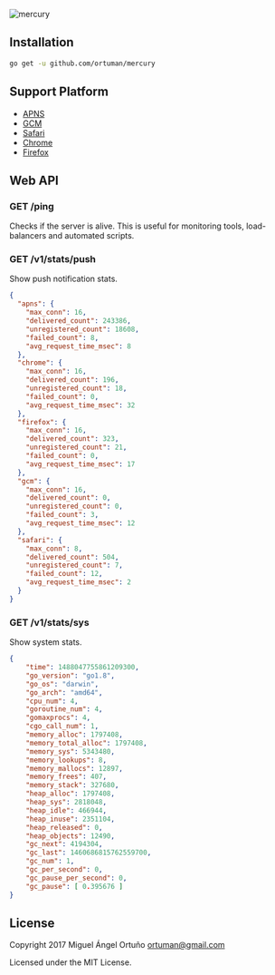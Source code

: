 ![mercury](https://github.com/ortuman/mercury/blob/master/screenshots/logo.png)

## Installation

```bash
go get -u github.com/ortuman/mercury
```

## Support Platform

* [APNS](https://developer.apple.com/library/content/documentation/NetworkingInternet/Conceptual/RemoteNotificationsPG/APNSOverview.html#//apple_ref/doc/uid/TP40008194-CH8-SW1)
* [GCM](https://developer.android.com/google/gcm/index.html)
* [Safari](https://developer.apple.com/library/prerelease/content/documentation/NetworkingInternet/Conceptual/NotificationProgrammingGuideForWebsites/PushNotifications/PushNotifications.html)
* [Chrome](https://developers.google.com/web/fundamentals/getting-started/codelabs/push-notifications/)
* [Firefox](https://support.mozilla.org/t5/Basic-Browsing/Web-Push-notifications-in-Firefox/ta-p/28744)

## Web API

### GET /ping

Checks if the server is alive. This is useful for monitoring tools, load-balancers and automated scripts.

### GET /v1/stats/push

Show push notification stats.

```json
{
  "apns": {
    "max_conn": 16,
    "delivered_count": 243386,
    "unregistered_count": 18608,
    "failed_count": 8,
    "avg_request_time_msec": 8
  },
  "chrome": {
    "max_conn": 16,
    "delivered_count": 196,
    "unregistered_count": 18,
    "failed_count": 0,
    "avg_request_time_msec": 32
  },
  "firefox": {
    "max_conn": 16,
    "delivered_count": 323,
    "unregistered_count": 21,
    "failed_count": 0,
    "avg_request_time_msec": 17
  },
  "gcm": {
    "max_conn": 16,
    "delivered_count": 0,
    "unregistered_count": 0,
    "failed_count": 3,
    "avg_request_time_msec": 12
  },
  "safari": {
    "max_conn": 8,
    "delivered_count": 504,
    "unregistered_count": 7,
    "failed_count": 12,
    "avg_request_time_msec": 2
  }
}
```

### GET /v1/stats/sys

Show system stats.

```json
{
    "time": 1488047755861209300,
    "go_version": "go1.8",
    "go_os": "darwin",
    "go_arch": "amd64",
    "cpu_num": 4,
    "goroutine_num": 4,
    "gomaxprocs": 4,
    "cgo_call_num": 1,
    "memory_alloc": 1797408,
    "memory_total_alloc": 1797408,
    "memory_sys": 5343480,
    "memory_lookups": 8,
    "memory_mallocs": 12897,
    "memory_frees": 407,
    "memory_stack": 327680,
    "heap_alloc": 1797408,
    "heap_sys": 2818048,
    "heap_idle": 466944,
    "heap_inuse": 2351104,
    "heap_released": 0,
    "heap_objects": 12490,
    "gc_next": 4194304,
    "gc_last": 1460686815762559700,
    "gc_num": 1,
    "gc_per_second": 0,
    "gc_pause_per_second": 0,
    "gc_pause": [ 0.395676 ]
}
```

## License

Copyright 2017 Miguel Ángel Ortuño <ortuman@gmail.com>

Licensed under the MIT License.
